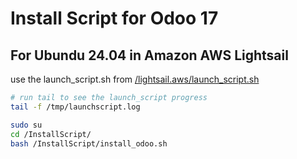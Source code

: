 # Install Script for Odoo 17

## For Ubundu 24.04 in Amazon AWS Lightsail

use the launch_script.sh from [/lightsail.aws/launch_script.sh](/lightsail.aws/launch_script.sh)
```bash
# run tail to see the launch_script progress
tail -f /tmp/launchscript.log
```


```bash
sudo su
cd /InstallScript/
bash /InstallScript/install_odoo.sh
```